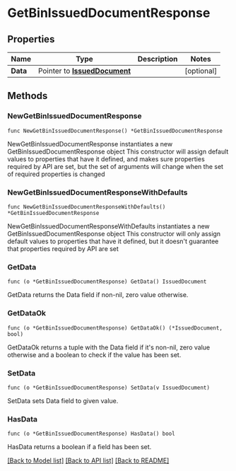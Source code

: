 # GetBinIssuedDocumentResponse

## Properties

Name | Type | Description | Notes
------------ | ------------- | ------------- | -------------
**Data** | Pointer to [**IssuedDocument**](IssuedDocument.md) |  | [optional] 

## Methods

### NewGetBinIssuedDocumentResponse

`func NewGetBinIssuedDocumentResponse() *GetBinIssuedDocumentResponse`

NewGetBinIssuedDocumentResponse instantiates a new GetBinIssuedDocumentResponse object
This constructor will assign default values to properties that have it defined,
and makes sure properties required by API are set, but the set of arguments
will change when the set of required properties is changed

### NewGetBinIssuedDocumentResponseWithDefaults

`func NewGetBinIssuedDocumentResponseWithDefaults() *GetBinIssuedDocumentResponse`

NewGetBinIssuedDocumentResponseWithDefaults instantiates a new GetBinIssuedDocumentResponse object
This constructor will only assign default values to properties that have it defined,
but it doesn't guarantee that properties required by API are set

### GetData

`func (o *GetBinIssuedDocumentResponse) GetData() IssuedDocument`

GetData returns the Data field if non-nil, zero value otherwise.

### GetDataOk

`func (o *GetBinIssuedDocumentResponse) GetDataOk() (*IssuedDocument, bool)`

GetDataOk returns a tuple with the Data field if it's non-nil, zero value otherwise
and a boolean to check if the value has been set.

### SetData

`func (o *GetBinIssuedDocumentResponse) SetData(v IssuedDocument)`

SetData sets Data field to given value.

### HasData

`func (o *GetBinIssuedDocumentResponse) HasData() bool`

HasData returns a boolean if a field has been set.


[[Back to Model list]](../README.md#documentation-for-models) [[Back to API list]](../README.md#documentation-for-api-endpoints) [[Back to README]](../README.md)


